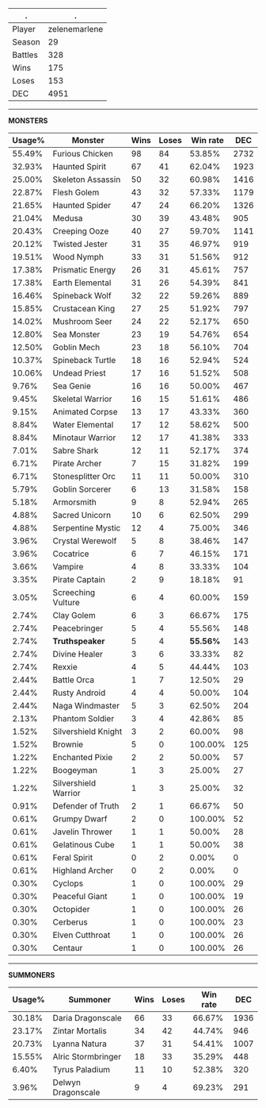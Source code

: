 .|.
|-|-
Player|zelenemarlene
Season|29
Battles|328
Wins|175
Loses|153
DEC|4951

---
**MONSTERS**

Usage%|Monster|Wins|Loses|Win rate|DEC|
-|-|-|-|-|-|
55.49%|Furious Chicken|98|84|53.85%|2732|
32.93%|Haunted Spirit|67|41|62.04%|1923|
25.00%|Skeleton Assassin|50|32|60.98%|1416|
22.87%|Flesh Golem|43|32|57.33%|1179|
21.65%|Haunted Spider|47|24|66.20%|1326|
21.04%|Medusa|30|39|43.48%|905|
20.43%|Creeping Ooze|40|27|59.70%|1141|
20.12%|Twisted Jester|31|35|46.97%|919|
19.51%|Wood Nymph|33|31|51.56%|912|
17.38%|Prismatic Energy|26|31|45.61%|757|
17.38%|Earth Elemental|31|26|54.39%|841|
16.46%|Spineback Wolf|32|22|59.26%|889|
15.85%|Crustacean King|27|25|51.92%|797|
14.02%|Mushroom Seer|24|22|52.17%|650|
12.80%|Sea Monster|23|19|54.76%|654|
12.50%|Goblin Mech|23|18|56.10%|704|
10.37%|Spineback Turtle|18|16|52.94%|524|
10.06%|Undead Priest|17|16|51.52%|508|
9.76%|Sea Genie|16|16|50.00%|467|
9.45%|Skeletal Warrior|16|15|51.61%|486|
9.15%|Animated Corpse|13|17|43.33%|360|
8.84%|Water Elemental|17|12|58.62%|500|
8.84%|Minotaur Warrior|12|17|41.38%|333|
7.01%|Sabre Shark|12|11|52.17%|374|
6.71%|Pirate Archer|7|15|31.82%|199|
6.71%|Stonesplitter Orc|11|11|50.00%|310|
5.79%|Goblin Sorcerer|6|13|31.58%|158|
5.18%|Armorsmith|9|8|52.94%|265|
4.88%|Sacred Unicorn|10|6|62.50%|299|
4.88%|Serpentine Mystic|12|4|75.00%|346|
3.96%|Crystal Werewolf|5|8|38.46%|147|
3.96%|Cocatrice|6|7|46.15%|171|
3.66%|Vampire|4|8|33.33%|104|
3.35%|Pirate Captain|2|9|18.18%|91|
3.05%|Screeching Vulture|6|4|60.00%|159|
2.74%|Clay Golem|6|3|66.67%|175|
2.74%|Peacebringer|5|4|55.56%|148|
2.74%|**Truthspeaker**|5|4|**55.56%**|143|
2.74%|Divine Healer|3|6|33.33%|82|
2.74%|Rexxie|4|5|44.44%|103|
2.44%|Battle Orca|1|7|12.50%|29|
2.44%|Rusty Android|4|4|50.00%|104|
2.44%|Naga Windmaster|5|3|62.50%|204|
2.13%|Phantom Soldier|3|4|42.86%|85|
1.52%|Silvershield Knight|3|2|60.00%|98|
1.52%|Brownie|5|0|100.00%|125|
1.22%|Enchanted Pixie|2|2|50.00%|57|
1.22%|Boogeyman|1|3|25.00%|27|
1.22%|Silvershield Warrior|1|3|25.00%|32|
0.91%|Defender of Truth|2|1|66.67%|50|
0.61%|Grumpy Dwarf|2|0|100.00%|52|
0.61%|Javelin Thrower|1|1|50.00%|28|
0.61%|Gelatinous Cube|1|1|50.00%|38|
0.61%|Feral Spirit|0|2|0.00%|0|
0.61%|Highland Archer|0|2|0.00%|0|
0.30%|Cyclops|1|0|100.00%|29|
0.30%|Peaceful Giant|1|0|100.00%|19|
0.30%|Octopider|1|0|100.00%|26|
0.30%|Cerberus|1|0|100.00%|23|
0.30%|Elven Cutthroat|1|0|100.00%|26|
0.30%|Centaur|1|0|100.00%|26|

---
**SUMMONERS**

Usage%|Summoner|Wins|Loses|Win rate|DEC|
-|-|-|-|-|-|
30.18%|Daria Dragonscale|66|33|66.67%|1936|
23.17%|Zintar Mortalis|34|42|44.74%|946|
20.73%|Lyanna Natura|37|31|54.41%|1007|
15.55%|Alric Stormbringer|18|33|35.29%|448|
6.40%|Tyrus Paladium|11|10|52.38%|320|
3.96%|Delwyn Dragonscale|9|4|69.23%|291|
